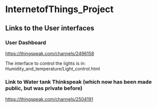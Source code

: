 # InternetofThings_Project
## Links to the User interfaces
### User Dashboard
https://thingspeak.com/channels/2496158

The interface to control the lights is in: Humidity_and_temperature/Light_control.html

### Link to Water tank Thinkspeak (which now has been made public, but was private before)
https://thingspeak.com/channels/2504191
